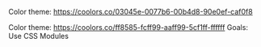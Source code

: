 Color theme: https://coolors.co/03045e-0077b6-00b4d8-90e0ef-caf0f8

Color theme: https://coolors.co/ff8585-fcff99-aaff99-5cf1ff-ffffff
Goals:
    Use CSS Modules
    